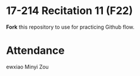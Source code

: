 # 17-214 Recitation 11 (F22)
**Fork** this repository to use for practicing Github flow.

# Attendance
ewxiao
Minyi Zou